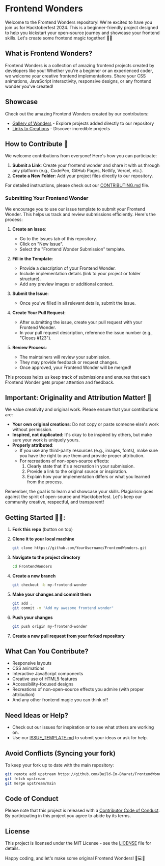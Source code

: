 # Frontend Wonders

Welcome to the Frontend Wonders repository! We're excited to have you join us for Hacktoberfest 2024. This is a beginner-friendly project designed to help you kickstart your open-source journey and showcase your frontend skills. Let's create some frontend magic together! 🎉✨

## What is Frontend Wonders?

Frontend Wonders is a collection of amazing frontend projects created by developers like you! Whether you're a beginner or an experienced coder, we welcome your creative frontend implementations. Share your CSS animations, JavaScript interactivity, responsive designs, or any frontend wonder you've created!

## Showcase

Check out the amazing Frontend Wonders created by our contributors:

- [Gallery of Wonders](Wonders/README.md) - Explore projects added directly to our repository
- [Links to Creations](Links/README.md) - Discover incredible projects

## How to Contribute 🚀

We welcome contributions from everyone! Here's how you can participate:

1. **Submit a Link**: Create your frontend wonder and share it with us through any platform (e.g., CodePen, GitHub Pages, Netlify, Vercel, etc.).
2. **Create a New Folder**: Add your project files directly to our repository.

For detailed instructions, please check out our [CONTRIBUTING.md](CONTRIBUTING.md) file.

### Submitting Your Frontend Wonder

We encourage you to use our issue template to submit your Frontend Wonder. This helps us track and review submissions efficiently. Here's the process:

1. **Create an Issue**:

   - Go to the Issues tab of this repository.
   - Click on "New Issue".
   - Select the "Frontend Wonder Submission" template.

2. **Fill in the Template**:

   - Provide a description of your Frontend Wonder.
   - Include implementation details (link to your project or folder structure).
   - Add any preview images or additional context.

3. **Submit the Issue**:

   - Once you've filled in all relevant details, submit the issue.

4. **Create Your Pull Request**:

   - After submitting the issue, create your pull request with your Frontend Wonder.
   - In your pull request description, reference the issue number (e.g., "Closes #123").

5. **Review Process**:
   - The maintainers will review your submission.
   - They may provide feedback or request changes.
   - Once approved, your Frontend Wonder will be merged!

This process helps us keep track of submissions and ensures that each Frontend Wonder gets proper attention and feedback.

## Important: Originality and Attribution Matter! 🎨

We value creativity and original work. Please ensure that your contributions are:

- **Your own original creations**: Do not copy or paste someone else's work without permission.
- **Inspired, not duplicated**: It's okay to be inspired by others, but make sure your work is uniquely yours.
- **Properly attributed**:
  - If you use any third-party resources (e.g., images, fonts), make sure you have the right to use them and provide proper attribution.
  - For recreations of non-open-source effects:
    1. Clearly state that it's a recreation in your submission.
    2. Provide a link to the original source or inspiration.
    3. Explain how your implementation differs or what you learned from the process.

Remember, the goal is to learn and showcase your skills. Plagiarism goes against the spirit of open-source and Hacktoberfest. Let's keep our community creative, respectful, and transparent!

## Getting Started 🤩🤗:

1. **Fork this repo** (button on top)
2. **Clone it to your local machine**

   ```bash
   git clone https://github.com/YourUsername/FrontendWonders.git
   ```

3. **Navigate to the project directory**

   ```bash
   cd FrontendWonders
   ```

4. **Create a new branch**

   ```bash
   git checkout -b my-frontend-wonder
   ```

5. **Make your changes and commit them**

   ```bash
   git add .
   git commit -m "Add my awesome frontend wonder"
   ```

6. **Push your changes**

   ```bash
   git push origin my-frontend-wonder
   ```

7. **Create a new pull request from your forked repository**

## What Can You Contribute?

- Responsive layouts
- CSS animations
- Interactive JavaScript components
- Creative use of HTML5 features
- Accessibility-focused designs
- Recreations of non-open-source effects you admire (with proper attribution)
- And any other frontend magic you can think of!

## Need Ideas or Help?

- Check out our issues for inspiration or to see what others are working on.
- Use our [ISSUE_TEMPLATE.md](ISSUE_TEMPLATE.md) to submit your ideas or ask for help.

## Avoid Conflicts (Syncing your fork)

To keep your fork up to date with the main repository:

```bash
git remote add upstream https://github.com/Build-In-Bharat/FrontendWonders.git
git fetch upstream
git merge upstream/main
```

## Code of Conduct

Please note that this project is released with a [Contributor Code of Conduct](CODE_OF_CONDUCT.md). By participating in this project you agree to abide by its terms.

## License

This project is licensed under the MIT License - see the [LICENSE](LICENSE) file for details.

Happy coding, and let's make some original Frontend Wonders! 🎨💻🚀
